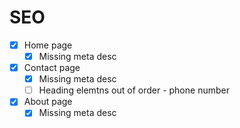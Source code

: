# SEO
- [x] Home page
  - [x] Missing meta desc

- [x] Contact page
  - [x] Missing meta desc
  - [ ] Heading elemtns out of order - phone number

- [x] About page
  - [x] Missing meta desc
